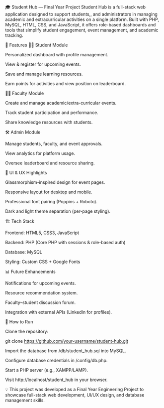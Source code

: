 🎓 Student Hub — Final Year Project
Student Hub is a full-stack web application designed to support students,, and administrators in managing academic and extracurricular activities on a single platform. Built with PHP, MySQL, HTML, CSS, and JavaScript, it offers role-based dashboards and tools that simplify student engagement, event management, and academic tracking.


🚀 Features
👨‍🎓 Student Module

Personalized dashboard with profile management.

View & register for upcoming events.

Save and manage learning resources.

Earn points for activities and view position on leaderboard.



👩‍🏫 Faculty Module

Create and manage academic/extra-curricular events.

Track student participation and performance.

Share knowledge resources with students.



🛠️ Admin Module

Manage students, faculty, and event approvals.

View analytics for platform usage.

Oversee leaderboard and resource sharing.



🎨 UI & UX Highlights

Glassmorphism-inspired design for event pages.

Responsive layout for desktop and mobile.

Professional font pairing (Poppins + Roboto).

Dark and light theme separation (per-page styling).



🏗️ Tech Stack

Frontend: HTML5, CSS3, JavaScript

Backend: PHP (Core PHP with sessions & role-based auth)

Database: MySQL

Styling: Custom CSS + Google Fonts



📊 Future Enhancements

Notifications for upcoming events.

Resource recommendation system.

Faculty–student discussion forum.

Integration with external APIs (LinkedIn for profiles).



📌 How to Run

Clone the repository:

git clone https://github.com/your-username/student-hub.git


Import the database from /db/student_hub.sql into MySQL.

Configure database credentials in /config/db.php.

Start a PHP server (e.g., XAMPP/LAMP).

Visit http://localhost/student_hub in your browser.

💡 This project was developed as a Final Year Engineering Project to showcase full-stack web development, UI/UX design, and database management skills.
